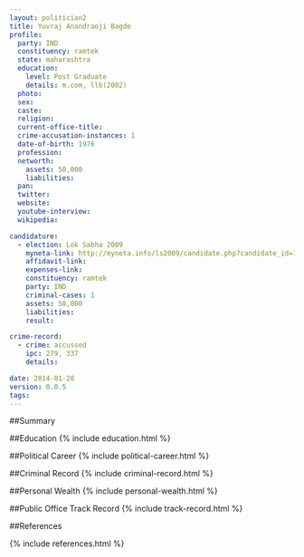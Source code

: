 ```yaml
---
layout: politician2
title: Yuvraj Anandraoji Bagde
profile: 
  party: IND
  constituency: ramtek
  state: maharashtra
  education: 
    level: Post Graduate
    details: m.com, llb(2002)
  photo: 
  sex: 
  caste: 
  religion: 
  current-office-title: 
  crime-accusation-instances: 1
  date-of-birth: 1976
  profession: 
  networth: 
    assets: 50,000
    liabilities: 
  pan: 
  twitter: 
  website: 
  youtube-interview: 
  wikipedia: 

candidature: 
  - election: Lok Sabha 2009
    myneta-link: http://myneta.info/ls2009/candidate.php?candidate_id=1967
    affidavit-link: 
    expenses-link: 
    constituency: ramtek 
    party: IND
    criminal-cases: 1
    assets: 50,000
    liabilities: 
    result:  

crime-record: 
  - crime: accussed
    ipc: 279, 337
    details:    

date: 2014-01-28
version: 0.0.5
tags: 
---
```

##Summary


##Education
{% include education.html %}


##Political Career
{% include political-career.html %}


##Criminal Record
{% include criminal-record.html %}


##Personal Wealth
{% include personal-wealth.html %}


##Public Office Track Record
{% include track-record.html %}


##References


{% include references.html %}